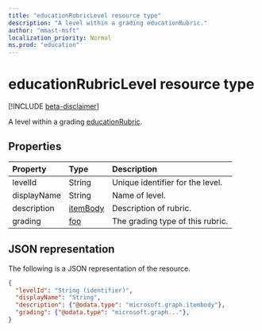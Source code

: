 ```yaml
---
title: "educationRubricLevel resource type"
description: "A level within a grading educationRubric."
author: "mmast-msft"
localization_priority: Normal
ms.prod: "education"
---
```


# educationRubricLevel resource type

[!INCLUDE [beta-disclaimer](../../includes/beta-disclaimer.md)]

A level within a grading [educationRubric](educationrubric.md).


## Properties
| Property	   | Type	|Description|
|:---------------|:--------|:----------|
|levelId|String|Unique identifier for the level.|
|displayName|String|Name of level.|
|description|[itemBody](itembody.md)|Description of rubric.|
|grading|[foo](foo.md)|The grading type of this rubric.|


## JSON representation

The following is a JSON representation of the resource.

<!-- {
  "blockType": "resource",
  "optionalProperties": [

  ],
  "@odata.type": "microsoft.graph.educationRubricLevel"
}-->

```json
{
  "levelId": "String (identifier)",
  "displayName": "String",
  "description": {"@odata.type": "microsoft.graph.itembody"},
  "grading": {"@odata.type": "microsoft.graph..."},
}

```

<!-- uuid: 8fcb5dbc-d5aa-4681-8e31-b001d5168d79
2015-10-25 14:57:30 UTC -->
<!--
{
  "type": "#page.annotation",
  "description": "educationRubricLevel resource",
  "keywords": "",
  "section": "documentation",
  "tocPath": "",
  "suppressions": []
}
-->
